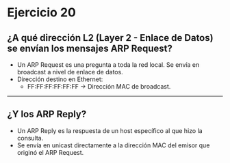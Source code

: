 # Ejercicio 20

## ¿A qué dirección L2 (Layer 2 - Enlace de Datos) se envían los mensajes ARP Request? 
- Un ARP Request es una pregunta a toda la red local. Se envía en broadcast a nivel de enlace de datos.
- Dirección destino en Ethernet:
    - FF:FF:FF:FF:FF:FF -> Dirección MAC de broadcast.

---

## ¿Y los ARP Reply?
- Un ARP Reply es la respuesta de un host específico al que hizo la consulta.
- Se envía en unicast directamente a la dirección MAC del emisor que originó el ARP Request.